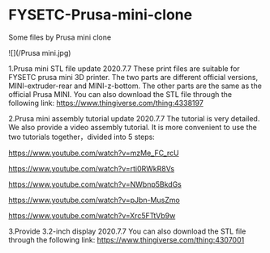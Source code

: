 # FYSETC-Prusa-mini-clone
Some files by Prusa mini clone

![](/Prusa mini.jpg)

1.Prusa mini STL file update 2020.7.7
These print files are suitable for FYSETC prusa mini 3D printer. The two parts are different official versions, MINI-extruder-rear and MINI-z-bottom. The other parts are the same as the official Prusa MINI. You can also download the STL file through the following link:
<https://www.thingiverse.com/thing:4338197>

2.Prusa mini assembly tutorial update 2020.7.7
The tutorial is very detailed. We also provide a video assembly tutorial. It is more convenient to use the two tutorials together，divided into 5 steps:

<https://www.youtube.com/watch?v=mzMe_FC_rcU> 

<https://www.youtube.com/watch?v=rti0RWkR8Vs> 

<https://www.youtube.com/watch?v=NWbnp5BkdGs> 

<https://www.youtube.com/watch?v=pJbn-MusZmo> 

<https://www.youtube.com/watch?v=Xrc5FTtVb9w> 

3.Provide 3.2-inch display 2020.7.7
You can also download the STL file through the following link:
<https://www.thingiverse.com/thing:4307001>

